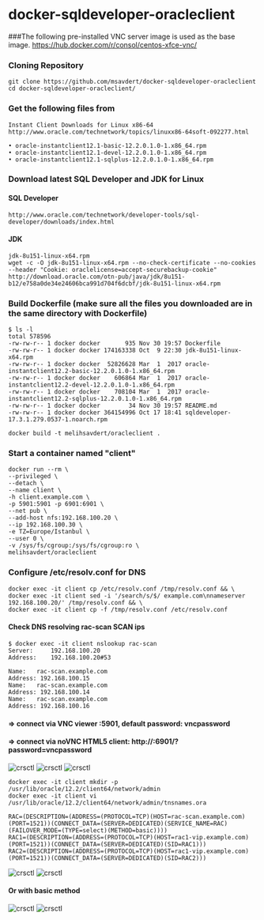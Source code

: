 # docker-sqldeveloper-oracleclient

###The following pre-installed VNC server image is used as the base image.
https://hub.docker.com/r/consol/centos-xfce-vnc/

### Cloning Repository

    git clone https://github.com/msavdert/docker-sqldeveloper-oracleclient
    cd docker-sqldeveloper-oracleclient/

### Get the following files from 

    Instant Client Downloads for Linux x86-64
    http://www.oracle.com/technetwork/topics/linuxx86-64soft-092277.html

	• oracle-instantclient12.1-basic-12.2.0.1.0-1.x86_64.rpm
	• oracle-instantclient12.1-devel-12.2.0.1.0-1.x86_64.rpm
	• oracle-instantclient12.1-sqlplus-12.2.0.1.0-1.x86_64.rpm

### Download latest SQL Developer and JDK for Linux

#### SQL Developer
    http://www.oracle.com/technetwork/developer-tools/sql-developer/downloads/index.html
#### JDK
    jdk-8u151-linux-x64.rpm
    wget -c -O jdk-8u151-linux-x64.rpm --no-check-certificate --no-cookies --header "Cookie: oraclelicense=accept-securebackup-cookie" http://download.oracle.com/otn-pub/java/jdk/8u151-b12/e758a0de34e24606bca991d704f6dcbf/jdk-8u151-linux-x64.rpm

### Build Dockerfile (make sure all the files you downloaded are in the same directory with Dockerfile)

    $ ls -l
    total 578596
    -rw-rw-r-- 1 docker docker       935 Nov 30 19:57 Dockerfile
    -rw-rw-r-- 1 docker docker 174163338 Oct  9 22:30 jdk-8u151-linux-x64.rpm
    -rw-rw-r-- 1 docker docker  52826628 Mar  1  2017 oracle-instantclient12.2-basic-12.2.0.1.0-1.x86_64.rpm
    -rw-rw-r-- 1 docker docker    606864 Mar  1  2017 oracle-instantclient12.2-devel-12.2.0.1.0-1.x86_64.rpm
    -rw-rw-r-- 1 docker docker    708104 Mar  1  2017 oracle-instantclient12.2-sqlplus-12.2.0.1.0-1.x86_64.rpm
    -rw-rw-r-- 1 docker docker        34 Nov 30 19:57 README.md
    -rw-rw-r-- 1 docker docker 364154996 Oct 17 18:41 sqldeveloper-17.3.1.279.0537-1.noarch.rpm
    
    docker build -t melihsavdert/oracleclient .

### Start a container named "client"

    docker run --rm \
    --privileged \
    --detach \
    --name client \
    -h client.example.com \
    -p 5901:5901 -p 6901:6901 \
    --net pub \
    --add-host nfs:192.168.100.20 \
    --ip 192.168.100.30 \
    -e TZ=Europe/Istanbul \
    --user 0 \
    -v /sys/fs/cgroup:/sys/fs/cgroup:ro \
    melihsavdert/oracleclient

### Configure /etc/resolv.conf for DNS
    
    docker exec -it client cp /etc/resolv.conf /tmp/resolv.conf && \
    docker exec -it client sed -i '/search/s/$/ example.com\nnameserver 192.168.100.20/' /tmp/resolv.conf && \
    docker exec -it client cp -f /tmp/resolv.conf /etc/resolv.conf
  
  #### Check DNS resolving rac-scan SCAN ips
  
    $ docker exec -it client nslookup rac-scan
    Server:		192.168.100.20
    Address:	192.168.100.20#53

    Name:	rac-scan.example.com
    Address: 192.168.100.15
    Name:	rac-scan.example.com
    Address: 192.168.100.14
    Name:	rac-scan.example.com
    Address: 192.168.100.16

#### => connect via VNC viewer <ip-address>:5901, default password: vncpassword
#### => connect via noVNC HTML5 client: http://<ip-address>:6901/?password=vncpassword

![crsctl](https://image.prntscr.com/image/nbnN54kVT5ahaaLCxnB4YQ.png)
![crsctl](https://image.prntscr.com/image/aCT0bC5XQ8uEKPK7mTLEuA.png)
![crsctl](https://image.prntscr.com/image/I6Jg8gsBT_WqqOEJuAfK9A.png)

    docker exec -it client mkdir -p /usr/lib/oracle/12.2/client64/network/admin
    docker exec -it client vi /usr/lib/oracle/12.2/client64/network/admin/tnsnames.ora

    RAC=(DESCRIPTION=(ADDRESS=(PROTOCOL=TCP)(HOST=rac-scan.example.com)(PORT=1521))(CONNECT_DATA=(SERVER=DEDICATED)(SERVICE_NAME=RAC)(FAILOVER_MODE=(TYPE=select)(METHOD=basic))))
    RAC1=(DESCRIPTION=(ADDRESS=(PROTOCOL=TCP)(HOST=rac1-vip.example.com)(PORT=1521))(CONNECT_DATA=(SERVER=DEDICATED)(SID=RAC1)))
    RAC2=(DESCRIPTION=(ADDRESS=(PROTOCOL=TCP)(HOST=rac1-vip.example.com)(PORT=1521))(CONNECT_DATA=(SERVER=DEDICATED)(SID=RAC2)))

![crsctl](https://image.prntscr.com/image/k9Sg4thiQXmj_Pp6vP_0ag.png)
![crsctl](https://image.prntscr.com/image/O0XFiEOhRHuPPP4hUy40Ew.png)

#### Or with basic method

![crsctl](https://image.prntscr.com/image/Hw9Z2-0uTzKQBBM2h2Rk1Q.png)
![crsctl](https://image.prntscr.com/image/-UANahLCQFmFjwPGIfq0Yw.png)


